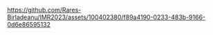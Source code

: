 

https://github.com/Rares-Birladeanu/IMR2023/assets/100402380/f89a4190-0233-483b-9166-0d6e86595132

